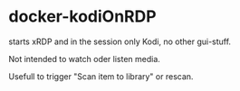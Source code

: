 # docker-kodiOnRDP

starts xRDP and in the session only Kodi, no other gui-stuff.


Not intended to watch oder listen media.

Usefull to trigger "Scan item to library" or rescan.
